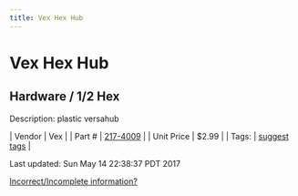 ```yaml
---
title: Vex Hex Hub
---
```


# Vex Hex Hub
## Hardware / 1/2 Hex
Description: 	plastic versahub 

| Vendor | Vex | 
| Part # | [217-4009](http://www.vexrobotics.com/vexpro/motion/wheels-and-hubs/versahubs.html) | 
| Unit Price | $2.99 | 
| Tags: | [suggest tags](https://docs.google.com/forms/d/e/1FAIpQLSeWyY8v3RgOty-MyWmh9U0iivNYN_molChYyS-0U-o-kOAv_g/viewform) | 

Last updated: Sun May 14 22:38:37 PDT 2017

 [Incorrect/Incomplete information?](https://docs.google.com/forms/d/e/1FAIpQLSeWyY8v3RgOty-MyWmh9U0iivNYN_molChYyS-0U-o-kOAv_g/viewform)